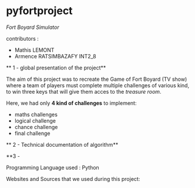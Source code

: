 # pyfortproject
*Fort Boyard Simulator*

contributors : 

- Mathis LEMONT
- Armence RATSIMBAZAFY 
INT2_8

** 1 - global presentation of the project**

The aim of this project was to recreate the Game of Fort Boyard (TV show) where a team of players must complete multiple challenges of various kind, to win three keys that will give them acces to the *treasure room*. 

Here, we had only **4 kind of challenges** to implement: 

- maths challenges
- logical challenge
- chance challenge
- final challenge

** 2 - Technical documentation of algorithm** 

**3 - 

Programming Language used : Python 

Websites and Sources that we used during this project: 


